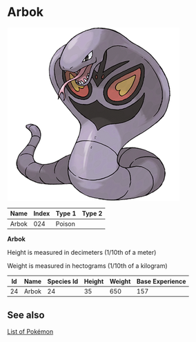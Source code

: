 # Arbok


![Arbok](images/024.png)

| **Name** | **Index** | **Type 1** | **Type 2** |
|----|----|----|----|
| Arbok | 024 | Poison  |  |

**Arbok** 


Height is measured in decimeters (1/10th of a meter)

Weight is measured in hectograms (1/10th of a kilogram)

| **Id** | **Name** | **Species Id** | **Height** | **Weight** | **Base Experience** |
|--------|----------|----------------|------------|------------|---------------------|
| 24 | Arbok | 24 | 35 | 650 | 157 |


## See also

[List of Pokémon](../pokemon.md)
